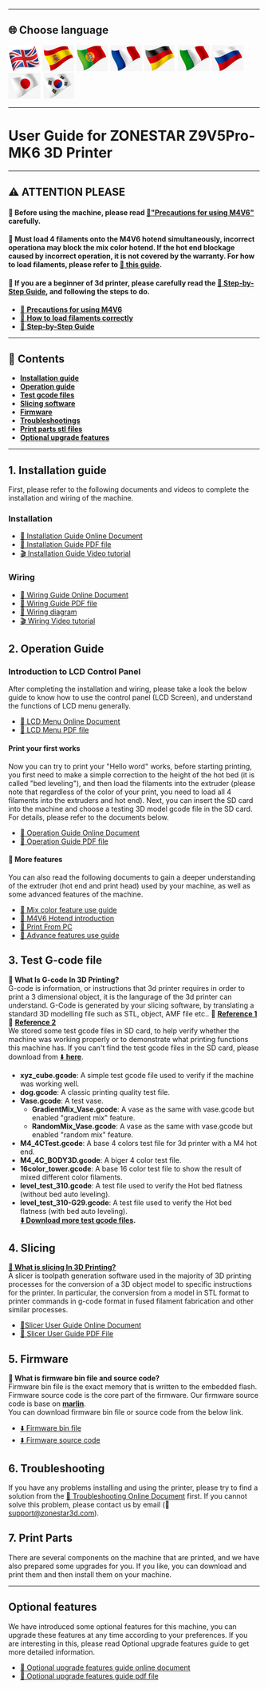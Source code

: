 [M4V6_PRECAUTION]: https://github.com/ZONESTAR3D/Upgrade-kit-guide/blob/main/HOTEND/M4/M4_V6/M4V6_Precaution.md
[Z9V5MK6_STEPBYSTEP]: https://github.com/ZONESTAR3D/Z9/blob/main/Z9V5/Z9V5-MK6/step_by_step.md
[Z9V5MK6_LOADFILAMENT]: https://github.com/ZONESTAR3D/Z9/blob/main/Z9V5/Z9V5-MK6/2.Operation/Operation.md#load-filaments
[Z9V5MK6_OPTION]: https://github.com/ZONESTAR3D/Z9/blob/main/Z9V5/Z9V5-MK6/OptionalFeatures.md
[LINK_M4V6]: https://github.com/ZONESTAR3D/Upgrade-kit-guide/blob/main/HOTEND/M4/M4_V6
[LINK_MIX_FEATURE]: https://github.com/ZONESTAR3D/Document-and-User-Guide/blob/master/Mixing_Color
[LINK_FIRMWARE]: https://github.com/ZONESTAR3D/Firmware/blob/master/Z9/Z9V5/bin/Z9V5Pro-MK6
[LINK_SOURCECODE]: https://github.com/ZONESTAR3D/source-code-for-3d-printer
[LINK_TROUBLESHOOTING]: https://github.com/ZONESTAR3D/Z9/blob/main/Z9V5/Z9V5_FAQ
[M4_TEST_GCODE]: https://github.com/ZONESTAR3D/Slicing-Guide/blob/master/PrusaSlicer/test_gcode/M4/readme.md
[GCODE_REF1]: https://beginner3dprinting.com/what-is-g-code-in-3d-printing/
[GCODE_REF2]: https://www.reprap.org/wiki/G-code

----
## <a id="choose-language">:globe_with_meridians: Choose language </a>
[![](../lanpic/EN.png)](./readme.md)
[![](../lanpic/ES.png)](./readme_es.md)
[![](../lanpic/PT.png)](./readme_pt.md)
[![](../lanpic/FR.png)](./readme_fr.md)
[![](../lanpic/DE.png)](./readme_de.md)
[![](../lanpic/IT.png)](./readme_it.md)
[![](../lanpic/RU.png)](./readme_ru.md)
[![](../lanpic/JP.png)](./readme_jp.md)
[![](../lanpic/KR.png)](./readme_kr.md)

----
# User Guide for ZONESTAR Z9V5Pro-MK6 3D Printer 

----
## :warning: ATTENTION PLEASE
#### :loudspeaker: Before using the machine, please read [:book:"Precautions for using M4V6"][M4V6_PRECAUTION] carefully.
#### :loudspeaker: Must load 4 filaments onto the M4V6 hotend simultaneously, incorrect operationa may block the mix color hotend. If the hot end blockage caused by incorrect operation, it is not covered by the warranty. For how to load filaments, please refer to [:book: this guide][Z9V5MK6_LOADFILAMENT].
#### :loudspeaker: If you are a beginner of 3d printer, please carefully read the [:book: Step-by-Step Guide][Z9V5MK6_STEPBYSTEP], and following the steps to do.   
- [:book: **Precautions for using M4V6**][M4V6_PRECAUTION]
- [:book: **How to load filaments correctly**][Z9V5MK6_LOADFILAMENT]
- [:book: **Step-by-Step Guide**][Z9V5MK6_STEPBYSTEP] 

------
## :book: Contents
- [**Installation guide**](#a1)  
- [**Operation guide**](#a2)  
- [**Test gcode files**](#a3)
- [**Slicing software**](#a4)
- [**Firmware**](#a5)
- [**Troubleshootings**](#a6)
- [**Print parts stl files**](#a7)
- [**Optional upgrade features**](#a8)

-----
## <a id="a1"> 1. Installation guide </a>
First, please refer to the following documents and videos to complete the installation and wiring of the machine.
### Installation   
- [:book: Installation Guide Online Document](./1.Installation/Installation.md) 
- [:blue_book: Installation Guide PDF file](./1.Installation/Installation.pdf) 
- [:clapper: Installation Guide Video tutorial](https://youtu.be/TGHUVzV1Pg4)   
### Wiring    
- [:book: Wiring Guide Online Document](./1.Installation/Wiring.md) 
- [:blue_book: Wiring Guide PDF file](./1.Installation/Wiring.pdf) 
- [:art: Wiring diagram](./1.Installation/Z9V5Pro_Wiring_Diagram.jpg) 
- [:clapper: Wiring Video tutorial](https://youtu.be/tQQNLDOpdQU)

## <a id="a2"> 2. Operation Guide </a>
### **Introduction to LCD Control Panel**     
After completing the installation and wiring, please take a look the below guide to know how to use the control panel (LCD Screen), and understand the functions of LCD menu generally.      
- [:book: LCD Menu Online Document](./2.Operation/LCDMENU_Description.md)    
- [:blue_book: LCD Menu PDF file](./2.Operation/LCDMENU_Description.pdf)    
#### **Print your first works**     
Now you can try to print your "Hello word" works, before starting printing, you first need to make a simple correction to the height of the hot bed (it is called "bed leveling"), and then load the filaments into the extruder (please note that regardless of the color of your print, you need to load all 4 filaments into the extruders and hot end). Next, you can insert the SD card into the machine and choose a testing 3D model gcode file in the SD card. For details, please refer to the documents below.     
- [:book: Operation Guide Online Document](./2.Operation/Operation.md) 
- [:blue_book: Operation Guide PDF file](./2.Operation/Operation.pdf) 
#### :page_with_curl: More features
You can also read the following documents to gain a deeper understanding of the extruder (hot end and print head) used by your machine, as well as some advanced features of the machine.      
- [:book: Mix color feature use guide][LINK_MIX_FEATURE]     
- [:book: M4V6 Hotend introduction][LINK_M4V6] 
- [:book: Print From PC](./2.Operation/PrintFromPC/readme.md)   
- [:book: Advance features use guide](./2.Operation/Advance_Features.md)    

## <a id="a3"> 3. Test G-code file </a>
**:pencil: What Is G-code In 3D Printing?**    
G-code is information, or instructions that 3d printer requires in order to print a 3 dimensional object, it is the langurage of the 3d printer can understand. G-Code is generated by your slicing software, by translating a standard 3D modelling file such as STL, object, AMF file etc..  :page_with_curl: [**Reference 1**][GCODE_REF1]  :page_with_curl: [**Reference 2**][GCODE_REF2]      
We stored some test gcode files in SD card, to help verify whether the machine was working properly or to demonstrate what printing functions this machine has. If you can't find the test gcode files in the SD card, please download from [:arrow_down: **here**](./3.TestGcode/Test_gcode.zip).
- **xyz_cube.gcode**: A simple test gcode file used to verify if the machine was working well.  
- **dog.gcode**: A classic printing quality test file. 
- **Vase.gcode**: A test vase.      
  - **GradientMix_Vase.gcode**: A vase as the same with vase.gcode but enabled "gradient mix" feature.
  - **RandomMix_Vase.gcode**: A vase as the same with vase.gcode but enabled "random mix" feature.
- **M4_4CTest.gcode**: A base 4 colors test file for 3d printer with a M4 hot end.
- **M4_4C_BODY3D.gcode**: A biger 4 color test file.   
- **16color_tower.gcode**: A base 16 color test file to show the result of mixed different color filaments. 
- **level_test_310.gcode**: A test file used to verify the Hot bed flatness (without bed auto leveling). 
- **level_test_310-G29.gcode**: A test file used to verify the Hot bed flatness (with bed auto leveling).     
**[:arrow_down: Download more test gcode files][M4_TEST_GCODE].**
 
## <a id="a4"> 4. Slicing </a>
**[:pencil: What is slicing In 3D Printing?](https://en.wikipedia.org/wiki/Slicer_(3D_printing))**             
A slicer is toolpath generation software used in the majority of 3D printing processes for the conversion of a 3D object model to specific instructions for the printer. In particular, the conversion from a model in STL format to printer commands in g-code format in fused filament fabrication and other similar processes.   
- [:book:Slicer User Guide Online Document](./4.Slicing/readme.md)    
- [:blue_book: Slicer User Guide PDF File](./4.Slicing/Slicing.pdf)   

## <a id="a5"> 5. Firmware </a>
**:pencil: What is firmware bin file and source code?**    
Firmware bin file is the exact memory that is written to the embedded flash.        
Firmware source code is the core part of the firmware. Our firmware source code is base on [**marlin**](https://www.marlinfw.org).  
You can download firmware bin file or source code from the below link.  
- [:arrow_down: Firmware bin file][LINK_FIRMWARE]   
- [:arrow_down: Firmware source code][LINK_SOURCECODE]     

## <a id="a6"> 6. Troubleshooting </a>
If you have any problems installing and using the printer, please try to find a solution from the [:book: Troubleshooting Online Document][LINK_TROUBLESHOOTING] first. If you cannot solve this problem, please contact us by email (:email: support@zonestar3d.com).      

## <a id="a7"> 7. Print Parts </a>
There are several components on the machine that are printed, and we have also prepared some upgrades for you. If you like, you can download and print them and then install them on your machine.

-----
## <a id="a8"> Optional features </a>
We have introduced some optional features for this machine, you can upgrade these features at any time according to your preferences. If you are interesting in this, please read Optional upgrade features guide to get more detailed information.
- [:book: Optional upgrade features guide online document][Z9V5MK6_OPTION]
- [:blue_book: Optional upgrade features guide pdf file](./OptionalFeatures.pdf)

